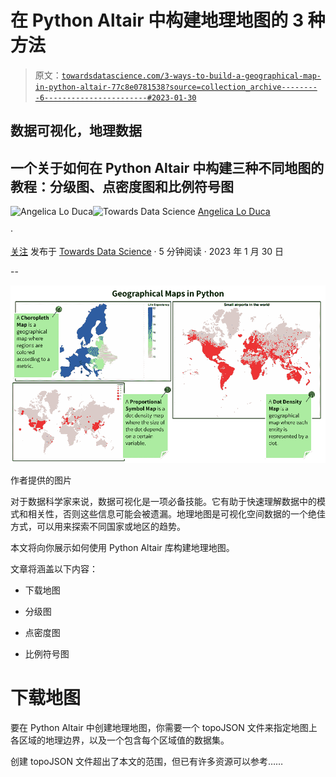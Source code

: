 # 在 Python Altair 中构建地理地图的 3 种方法

> 原文：[`towardsdatascience.com/3-ways-to-build-a-geographical-map-in-python-altair-77c8e0781538?source=collection_archive---------6-----------------------#2023-01-30`](https://towardsdatascience.com/3-ways-to-build-a-geographical-map-in-python-altair-77c8e0781538?source=collection_archive---------6-----------------------#2023-01-30)

## 数据可视化，地理数据

## 一个关于如何在 Python Altair 中构建三种不同地图的教程：分级图、点密度图和比例符号图

[](https://alod83.medium.com/?source=post_page-----77c8e0781538--------------------------------)![Angelica Lo Duca](https://alod83.medium.com/?source=post_page-----77c8e0781538--------------------------------)[](https://towardsdatascience.com/?source=post_page-----77c8e0781538--------------------------------)![Towards Data Science](https://towardsdatascience.com/?source=post_page-----77c8e0781538--------------------------------) [Angelica Lo Duca](https://alod83.medium.com/?source=post_page-----77c8e0781538--------------------------------)

·

[关注](https://medium.com/m/signin?actionUrl=https%3A%2F%2Fmedium.com%2F_%2Fsubscribe%2Fuser%2Ff8bc34d63aee&operation=register&redirect=https%3A%2F%2Ftowardsdatascience.com%2F3-ways-to-build-a-geographical-map-in-python-altair-77c8e0781538&user=Angelica+Lo+Duca&userId=f8bc34d63aee&source=post_page-f8bc34d63aee----77c8e0781538---------------------post_header-----------) 发布于 [Towards Data Science](https://towardsdatascience.com/?source=post_page-----77c8e0781538--------------------------------) · 5 分钟阅读 · 2023 年 1 月 30 日 [](https://medium.com/m/signin?actionUrl=https%3A%2F%2Fmedium.com%2F_%2Fvote%2Ftowards-data-science%2F77c8e0781538&operation=register&redirect=https%3A%2F%2Ftowardsdatascience.com%2F3-ways-to-build-a-geographical-map-in-python-altair-77c8e0781538&user=Angelica+Lo+Duca&userId=f8bc34d63aee&source=-----77c8e0781538---------------------clap_footer-----------)

--

[](https://medium.com/m/signin?actionUrl=https%3A%2F%2Fmedium.com%2F_%2Fbookmark%2Fp%2F77c8e0781538&operation=register&redirect=https%3A%2F%2Ftowardsdatascience.com%2F3-ways-to-build-a-geographical-map-in-python-altair-77c8e0781538&source=-----77c8e0781538---------------------bookmark_footer-----------)![](img/fa7bf2f1fe3245059ddc44cf4c558620.png)

作者提供的图片

对于数据科学家来说，数据可视化是一项必备技能。它有助于快速理解数据中的模式和相关性，否则这些信息可能会被遗漏。地理地图是可视化空间数据的一个绝佳方式，可以用来探索不同国家或地区的趋势。

本文将向你展示如何使用 Python Altair 库构建地理地图。

文章将涵盖以下内容：

+   下载地图

+   分级图

+   点密度图

+   比例符号图

# 下载地图

要在 Python Altair 中创建地理地图，你需要一个 topoJSON 文件来指定地图上各区域的地理边界，以及一个包含每个区域值的数据集。

创建 topoJSON 文件超出了本文的范围，但已有许多资源可以参考……

